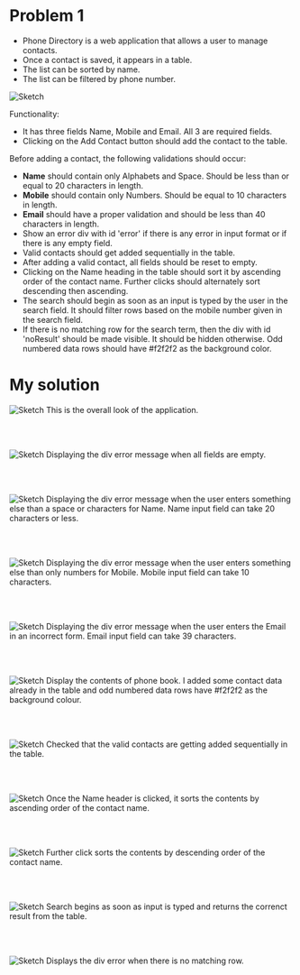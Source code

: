 # Problem 1

- Phone Directory is a web application that allows a user to manage contacts.
- Once a contact is saved, it appears in a table.
- The list can be sorted by name.
- The list can be filtered by phone number.

![Sketch](/images/p1.png)

Functionality:
- It has three fields Name, Mobile and Email. All 3 are required fields.
- Clicking on the Add Contact button should add the contact to the table. 

Before adding a contact, the following validations should occur:
- **Name** should contain only Alphabets and Space. Should be less than or equal to 20 characters in length.
- **Mobile** should contain only Numbers. Should be equal to 10 characters in length.
- **Email** should have a proper validation and should be less than 40 characters in length.
- Show an error div with id 'error' if there is any error in input format or if there is any empty field.
- Valid contacts should get added sequentially in the table.
- After adding a valid contact, all fields should be reset to empty.
- Clicking on the Name heading in the table should sort it by ascending order of the contact name. 
  Further clicks should alternately sort descending then ascending.
- The search should begin as soon as an input is typed by the user in the search field. 
  It should filter rows based on the mobile number given in the search field.
- If there is no matching row for the search term, then the div with id 'noResult' should be made visible. 
  It should be hidden otherwise. Odd numbered data rows should have #f2f2f2 as the background color. 


# My solution
![Sketch](/images/p2.png)
This is the overall look of the application.

</br></br>

![Sketch](/images/p3.png)
Displaying the div error message when all fields are empty.

</br></br>

![Sketch](/images/p4.png)
Displaying the div error message when the user enters something else than a space or characters for Name. Name input field can take 20 characters or less.

</br></br>

![Sketch](/images/p5.png)
Displaying the div error message when the user enters something else than only numbers for Mobile. Mobile input field can take 10 characters. 

</br></br>

![Sketch](/images/p6.png)
Displaying the div error message when the user enters the Email in an incorrect form. Email input field can take 39 characters.

</br></br>

![Sketch](/images/p7.png)
Display the contents of phone book. I added some contact data already in the table and odd numbered data rows have #f2f2f2 as the background colour. 

</br></br>

![Sketch](/images/add.png)
Checked that the valid contacts are getting added sequentially in the table.

</br></br>

![Sketch](/images/asc.png)
Once the Name header is clicked, it sorts the contents by ascending order of the contact name.

</br></br>

![Sketch](/images/des.png)
Further click sorts the contents by descending order of the contact name.

</br></br>

![Sketch](/images/sear.png)
Search begins as soon as input is typed and returns the correnct result from the table.

</br></br>

![Sketch](/images/err.png)
Displays the div error when there is no matching row.